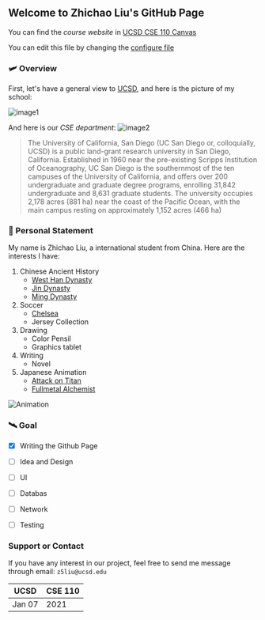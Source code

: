 ## Welcome to Zhichao Liu's GitHub Page

You can find the _course website_ in [UCSD CSE 110 Canvas](https://canvas.ucsd.edu/courses/21783) 

You can edit this file by changing the [configure file](./_config.yml)

### :small_airplane: Overview

First, let's have a general view to [UCSD](https://ucsd.edu), and here is the picture of my school:

![image1](https://timesofsandiego.com/wp-content/uploads/2020/07/UCSD-UC-San-Diego.jpg)

And here is our *CSE department*:
![image2](https://chronicle.brightspotcdn.com/d3/32/9b1356f80cf89cf03bea8a744cd0/cropped-calit2-3.jpg)

>The University of California, San Diego (UC San Diego or, colloquially, UCSD) is a public land-grant research university in San Diego, California. Established in 1960 near the pre-existing Scripps Institution of Oceanography, UC San Diego is the southernmost of the ten campuses of the University of California, and offers over 200 undergraduate and graduate degree programs, enrolling 31,842 undergraduate and 8,631 graduate students. The university occupies 2,178 acres (881 ha) near the coast of the Pacific Ocean, with the main campus resting on approximately 1,152 acres (466 ha)


### :rocket: Personal Statement

My name is Zhichao Liu, a international student from China. Here are the interests I have:
1. Chinese Ancient History 
   - [West Han Dynasty](https://en.wikipedia.org/wiki/Han_dynasty)
   - [Jin Dynasty](https://en.wikipedia.org/wiki/Jin_dynasty_(266%E2%80%93420))
   - [Ming Dynasty](https://en.wikipedia.org/wiki/Ming_dynasty)
2. Soccer 
   - [Chelsea](https://en.wikipedia.org/wiki/Chelsea_F.C.)
   - Jersey Collection
3. Drawing
   - Color Pensil
   - Graphics tablet
4. Writing 
   - Novel
5. Japanese Animation 
   - [Attack on Titan](https://en.wikipedia.org/wiki/Attack_on_Titan)
   - [Fullmetal Alchemist](https://en.wikipedia.org/wiki/Fullmetal_Alchemist)

![Animation](https://cdn1.i-scmp.com/sites/default/files/2015/06/15/maxresdefault.jpg)

### :artificial_satellite: Goal

- [x] Writing the Github Page
- [ ] Idea and Design
- [ ] UI
- [ ] Databas
- [ ] Network
- [ ] Testing


### Support or Contact

If you have any interest in our project, feel free to send me message through email: `z5liu@ucsd.edu`

<table>
<thead>
<tr>
<th>UCSD</th>
<th>CSE 110</th>
</tr>
</thead>
<tbody>
<tr>
<td>Jan 07</td>
<td>2021</td>
</tr>
</tbody>
</table>
